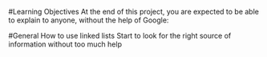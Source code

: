 #Learning Objectives
At the end of this project, you are expected to be able to explain to anyone, without the help of Google:

#General
How to use linked lists
Start to look for the right source of information without too much help

